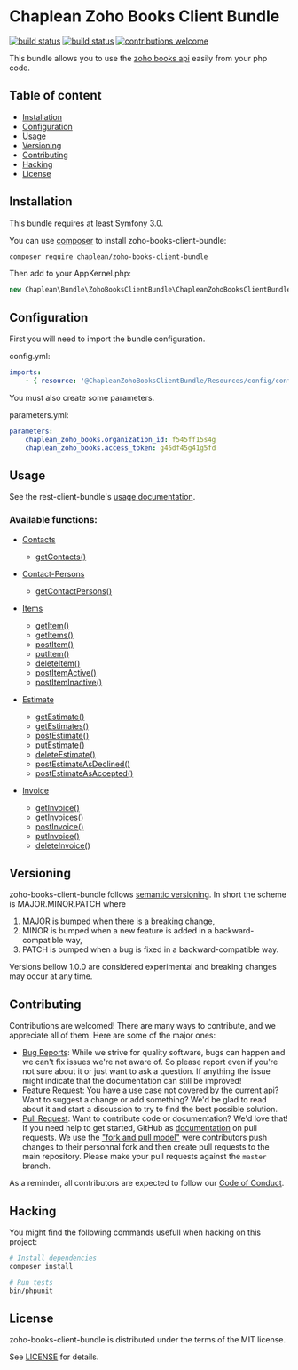 # Chaplean Zoho Books Client Bundle

[![build status](https://git.chaplean.coop/open-source/bundle/zoho-books-client-bundle/badges/master/build.svg)](https://git.chaplean.coop/open-source/bundle/zoho-books-client-bundle/commits/master)
[![build status](https://git.chaplean.coop/open-source/bundle/zoho-books-client-bundle/badges/master/coverage.svg)](https://git.chaplean.coop/open-source/bundle/zoho-books-client-bundle/commits/master)
[![contributions welcome](https://img.shields.io/badge/contributions-welcome-brightgreen.svg?style=flat)](https://github.com/chaplean/zoho-books-client-bundle/issues)

This bundle allows you to use the [zoho books api](https://www.zoho.com/books/api/v3/) easily from your php code.

## Table of content

* [Installation](#Installation)
* [Configuration](#Configuration)
* [Usage](#Usage)
* [Versioning](#Versioning)
* [Contributing](#Contributing)
* [Hacking](#Hacking)
* [License](#License)

## Installation

This bundle requires at least Symfony 3.0.

You can use [composer](https://getcomposer.org) to install zoho-books-client-bundle:
```bash
composer require chaplean/zoho-books-client-bundle
```

Then add to your AppKernel.php:

```php
new Chaplean\Bundle\ZohoBooksClientBundle\ChapleanZohoBooksClientBundle(),
```

## Configuration

First you will need to import the bundle configuration.

config.yml:
```yaml
imports:
    - { resource: '@ChapleanZohoBooksClientBundle/Resources/config/config.yml' }
```

You must also create some parameters.

parameters.yml:
```yaml
parameters:
    chaplean_zoho_books.organization_id: f545ff15s4g
    chaplean_zoho_books.access_token: g45df45g41g5fd
```

## Usage

See the rest-client-bundle's [usage documentation](https://github.com/chaplean/rest-client-bundle#using-a-bundle-based-on-rest-client-bundle).

### Available functions:

* [Contacts](https://www.zoho.com/books/api/v3/#Contacts)
    * [getContacts()](https://www.zoho.com/books/api/v3/#Contacts_List_Contacts)

* [Contact-Persons](https://www.zoho.com/books/api/v3/#Contact-Persons)
    * [getContactPersons()](https://www.zoho.com/books/api/v3/#Contact-Persons_List_contact_persons)
    
* [Items](https://www.zoho.com/books/api/v3/#Items)
    * [getItem()](https://www.zoho.com/books/api/v3/#Items_Get_an_item)
    * [getItems()](https://www.zoho.com/books/api/v3/#Items_List_items)
    * [postItem()](https://www.zoho.com/books/api/v3/#Items_Create_an_Item)
    * [putItem()](https://www.zoho.com/books/api/v3/#Items_Update_an_item)
    * [deleteItem()](https://www.zoho.com/books/api/v3/#Items_Delete_an_item)
    * [postItemActive()](https://www.zoho.com/books/api/v3/#Items_Mark_as_active)
    * [postItemInactive()](https://www.zoho.com/books/api/v3/#Items_Mark_as_inactive)

* [Estimate](https://www.zoho.com/books/api/v3/#Estimates)
    * [getEstimate()](https://www.zoho.com/books/api/v3/#Estimates_Get_an_estimate)
    * [getEstimates()](https://www.zoho.com/books/api/v3/#Estimates_List_estimates)
    * [postEstimate()](https://www.zoho.com/books/api/v3/#Estimates_Create_an_Estimate)
    * [putEstimate()](https://www.zoho.com/books/api/v3/#Estimates_Update_an_Estimate)
    * [deleteEstimate()](https://www.zoho.com/books/api/v3/#Estimates_Delete_an_Estimate)
    * [postEstimateAsDeclined()](https://www.zoho.com/books/api/v3/#Estimates_Mark_an_estimate_as_declined)
    * [postEstimateAsAccepted()](https://www.zoho.com/books/api/v3/#Estimates_Mark_an_estimate_as_accepted)

* [Invoice](https://www.zoho.com/books/api/v3/#Invoices)
    * [getInvoice()](https://www.zoho.com/books/api/v3/#Invoices_Get_an_invoice)
    * [getInvoices()](https://www.zoho.com/books/api/v3/#Invoices_List_invoices)
    * [postInvoice()](https://www.zoho.com/books/api/v3/#Invoices_Create_an_invoice)
    * [putInvoice()](https://www.zoho.com/books/api/v3/#Invoices_Update_an_invoice)
    * [deleteInvoice()](https://www.zoho.com/books/api/v3/#Invoices_Delete_an_invoice)

## Versioning

zoho-books-client-bundle follows [semantic versioning](https://semver.org/). In short the scheme is MAJOR.MINOR.PATCH where
1. MAJOR is bumped when there is a breaking change,
2. MINOR is bumped when a new feature is added in a backward-compatible way,
3. PATCH is bumped when a bug is fixed in a backward-compatible way.

Versions bellow 1.0.0 are considered experimental and breaking changes may occur at any time.

## Contributing

Contributions are welcomed! There are many ways to contribute, and we appreciate all of them. Here are some of the major ones:

* [Bug Reports](https://github.com/chaplean/zoho-books-client-bundle/issues): While we strive for quality software, bugs can happen and we can't fix issues we're not aware of. So please report even if you're not sure about it or just want to ask a question. If anything the issue might indicate that the documentation can still be improved!
* [Feature Request](https://github.com/chaplean/zoho-books-client-bundle/issues): You have a use case not covered by the current api? Want to suggest a change or add something? We'd be glad to read about it and start a discussion to try to find the best possible solution.
* [Pull Request](https://github.com/chaplean/zoho-books-client-bundle/pulls): Want to contribute code or documentation? We'd love that! If you need help to get started, GitHub as [documentation](https://help.github.com/articles/about-pull-requests/) on pull requests. We use the ["fork and pull model"](https://help.github.com/articles/about-collaborative-development-models/) were contributors push changes to their personnal fork and then create pull requests to the main repository. Please make your pull requests against the `master` branch.

As a reminder, all contributors are expected to follow our [Code of Conduct](CODE_OF_CONDUCT.md).

## Hacking

You might find the following commands usefull when hacking on this project:

```bash
# Install dependencies
composer install

# Run tests
bin/phpunit
```

## License

zoho-books-client-bundle is distributed under the terms of the MIT license.

See [LICENSE](LICENSE.md) for details.
